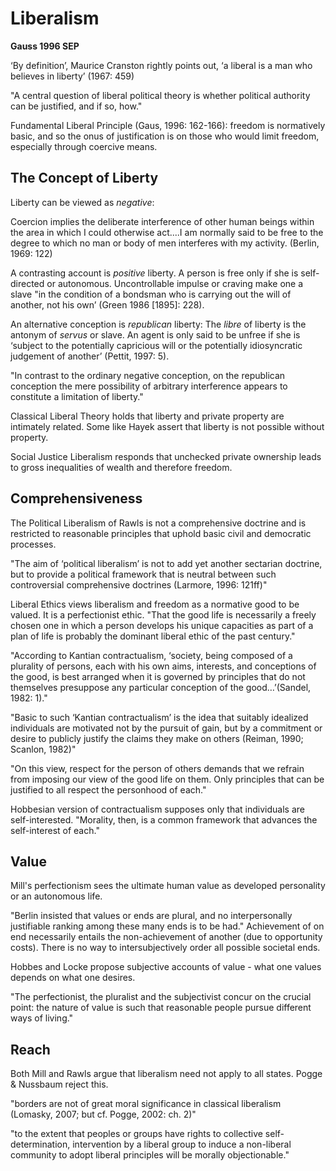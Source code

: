 # Liberalism

**Gauss 1996 SEP**

‘By definition’, Maurice Cranston rightly points out, ‘a liberal is a man who believes in liberty’ (1967: 459)

"A central question of liberal political theory is whether political authority can be justified, and if so, how."

Fundamental Liberal Principle (Gaus, 1996: 162-166): freedom is normatively basic, and so the onus of justification is on those who would limit freedom, especially through coercive means. 

## The Concept of Liberty

Liberty can be viewed as _negative_:

  Coercion implies the deliberate interference of other human beings within the area in which I could otherwise act....I am normally said to be free to the degree to which no man or body of men interferes with my activity. (Berlin, 1969: 122)
	
A contrasting account is _positive_ liberty.  A person is free only if she is self-directed or autonomous.  Uncontrollable impulse or craving make one a slave "in the condition of a bondsman who is carrying out the will of another, not his own’ (Green 1986 [1895]: 228).

An alternative conception is _republican_ liberty: The _libre_ of liberty is the antonym of _servus_ or slave.  An agent is only said to be unfree if she is ‘subject to the potentially capricious will or the potentially idiosyncratic judgement of another’ (Pettit, 1997: 5).

"In contrast to the ordinary negative conception, on the republican conception the mere possibility of arbitrary interference appears to constitute a limitation of liberty."

Classical Liberal Theory holds that liberty and private property are intimately related. Some like Hayek assert that liberty is not possible without property.

Social Justice Liberalism responds that unchecked private ownership leads to gross inequalities of wealth and therefore freedom.

## Comprehensiveness

The Political Liberalism of Rawls is not a comprehensive doctrine and is restricted to reasonable principles that uphold basic civil and democratic processes.

"The aim of ‘political liberalism’ is not to add yet another sectarian doctrine, but to provide a political framework that is neutral between such controversial comprehensive doctrines (Larmore, 1996: 121ff)"

Liberal Ethics views liberalism and freedom as a normative good to be valued.  It is a perfectionist ethic.  "That the good life is necessarily a freely chosen one in which a person develops his unique capacities as part of a plan of life is probably the dominant liberal ethic of the past century."

"According to Kantian contractualism, ‘society, being composed of a plurality of persons, each with his own aims, interests, and conceptions of the good, is best arranged when it is governed by principles that do not themselves presuppose any particular conception of the good…’(Sandel, 1982: 1)."

"Basic to such ‘Kantian contractualism’ is the idea that suitably idealized individuals are motivated not by the pursuit of gain, but by a commitment or desire to publicly justify the claims they make on others (Reiman, 1990; Scanlon, 1982)"

"On this view, respect for the person of others demands that we refrain from imposing our view of the good life on them. Only principles that can be justified to all respect the personhood of each."

Hobbesian version of contractualism supposes only that individuals are self-interested. "Morality, then, is a common framework that advances the self-interest of each."

## Value

Mill's perfectionism sees the ultimate human value as developed personality or an autonomous life.

"Berlin insisted that values or ends are plural, and no interpersonally justifiable ranking among these many ends is to be had." Achievement of on end necessarily entails the non-achievement of another (due to opportunity costs).  There is no way to intersubjectively order all possible societal ends.

Hobbes and Locke propose subjective accounts of value - what one values depends on what one desires.

"The perfectionist, the pluralist and the subjectivist concur on the crucial point: the nature of value is such that reasonable people pursue different ways of living."

## Reach

Both Mill and Rawls argue that liberalism need not apply to all states. Pogge & Nussbaum reject this.

"borders are not of great moral significance in classical liberalism (Lomasky, 2007; but cf. Pogge, 2002: ch. 2)"

"to the extent that peoples or groups have rights to collective self-determination, intervention by a liberal group to induce a non-liberal community to adopt liberal principles will be morally objectionable."


